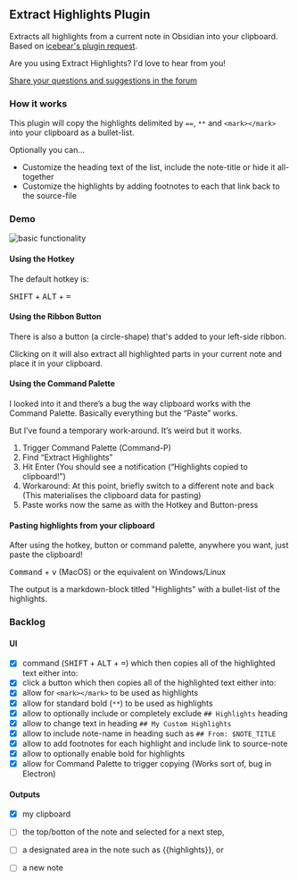 ## Extract Highlights Plugin

Extracts all highlights from a current note in Obsidian into your clipboard. Based on [icebear's plugin request](https://forum.obsidian.md/t/extract-highlights-from-note/7867).

Are you using Extract Highlights? I'd love to hear from you! 

[Share your questions and suggestions in the forum](https://forum.obsidian.md/t/extract-highlights-plugin/8763/12)

### How it works
This plugin will copy the highlights delimited by `==`, `**` and `<mark></mark>` into your clipboard as a bullet-list. 

Optionally you can...

* Customize the heading text of the list, include the note-title or hide it all-together
* Customize the highlights by adding footnotes to each that link back to the source-file 

### Demo

![basic functionality](https://github.com/akaalias/extract-highlights-plugin/blob/master/clipboard-flow.gif?raw=true)

#### Using the Hotkey

The default hotkey is: 

<kbd>SHIFT</kbd> + <kbd>ALT</kbd> + <kbd>=</kbd>

#### Using the Ribbon Button
There is also a button (a circle-shape) that's added to your left-side ribbon. 

Clicking on it will also extract all highlighted parts in your current note and place it in your clipboard.

#### Using the Command Palette
I looked into it and there’s a bug the way clipboard works with the Command Palette. Basically everything but the “Paste” works.

But I’ve found a temporary work-around. It’s weird but it works.

1. Trigger Command Palette (Command-P)
2. Find “Extract Highlights”
3. Hit Enter (You should see a notification (“Highlights copied to clipboard!”)
4. Workaround: At this point, briefly switch to a different note and back (This materialises the clipboard data for pasting)
5. Paste works now the same as with the Hotkey and Button-press

#### Pasting highlights from your clipboard

After using the hotkey, button or command palette, anywhere you want, just paste the clipboard!

<kbd>Command</kbd> + <kbd>v</kbd> (MacOS) or the equivalent on Windows/Linux

The output is a markdown-block titled "Highlights" with a bullet-list of the highlights.

### Backlog
#### UI
- [x] command (<kbd>SHIFT</kbd> + <kbd>ALT</kbd> + <kbd>=</kbd>) which then copies all of the highlighted text either into:
- [x] click a button which then copies all of the highlighted text either into:
- [x] allow for `<mark></mark>` to be used as highlights
- [x] allow for standard bold (`**`) to be used as highlights
- [x] allow to optionally include or completely exclude `## Highlights` heading
- [x] allow to change text in heading `## My Custom Highlights`
- [x] allow to include note-name in heading such as `## From: $NOTE_TITLE`
- [x] allow to add footnotes for each highlight and include link to source-note
- [x] allow to optionally enable bold for highlights 
- [x] allow for Command Palette to trigger copying (Works sort of, bug in Electron)

#### Outputs
- [x] my clipboard
- [ ] the top/botton of the note and selected for a next step,
- [ ] a designated area in the note such as {{highlights}}, or
- [ ] a new note

